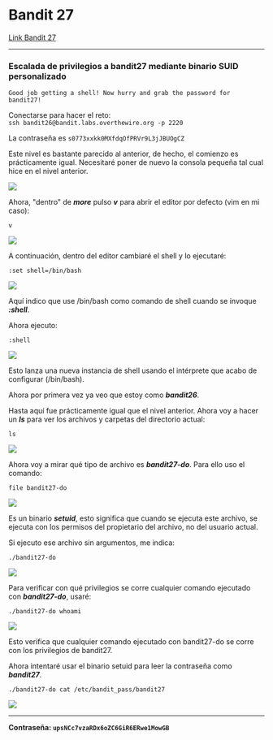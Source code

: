 # Bandit 27

[Link Bandit 27](https://overthewire.org/wargames/bandit/bandit27.html)

---

### Escalada de privilegios a bandit27 mediante binario SUID personalizado

```Good job getting a shell! Now hurry and grab the password for bandit27!```

Conectarse para hacer el reto:  
```ssh bandit26@bandit.labs.overthewire.org -p 2220```

La contraseña es ```s0773xxkk0MXfdqOfPRVr9L3jJBUOgCZ```

Este nivel es bastante parecido al anterior, de hecho, el comienzo es prácticamente igual. Necesitaré poner de nuevo la consola pequeña tal cual hice en el nivel anterior.

![](images/Bandit27/2025-08-05-00-29-05.png)

Ahora, "dentro" de ***more*** pulso ***v*** para abrir el editor por defecto (vim en mi caso):

```v```

![](images/Bandit27/2025-08-05-00-30-05.png)

A continuación, dentro del editor cambiaré el shell y lo ejecutaré:

```:set shell=/bin/bash```

![](images/Bandit27/2025-08-05-00-30-43.png)

Aquí indico que use /bin/bash como comando de shell cuando se invoque ***:shell***.

Ahora ejecuto:

```:shell```

![](images/Bandit27/2025-08-05-00-31-27.png)

Esto lanza una nueva instancia de shell usando el intérprete que acabo de configurar (/bin/bash).

Ahora por primera vez ya veo que estoy como ***bandit26***.

Hasta aquí fue prácticamente igual que el nivel anterior. Ahora voy a hacer un ***ls*** para ver los archivos y carpetas del directorio actual:

```ls```

![](images/Bandit27/2025-08-05-00-32-38.png)

Ahora voy a mirar qué tipo de archivo es ***bandit27-do***. Para ello uso el comando:

```file bandit27-do```

![](images/Bandit27/2025-08-05-00-34-34.png)

Es un binario ***setuid***, esto significa que cuando se ejecuta este archivo, se ejecuta con los permisos del propietario del archivo, no del usuario actual.

Si ejecuto ese archivo sin argumentos, me indica:

```./bandit27-do```

![](images/Bandit27/2025-08-05-00-37-04.png)

Para verificar con qué privilegios se corre cualquier comando ejecutado con ***bandit27-do***, usaré:

```./bandit27-do whoami```

![](images/Bandit27/2025-08-05-00-39-17.png)

Esto verifica que cualquier comando ejecutado con bandit27-do se corre con los privilegios de bandit27.

Ahora intentaré usar el binario setuid para leer la contraseña como ***bandit27***.

```./bandit27-do cat /etc/bandit_pass/bandit27```

![](images/Bandit27/2025-08-05-00-42-30.png)

---

**Contraseña: ```upsNCc7vzaRDx6oZC6GiR6ERwe1MowGB```**